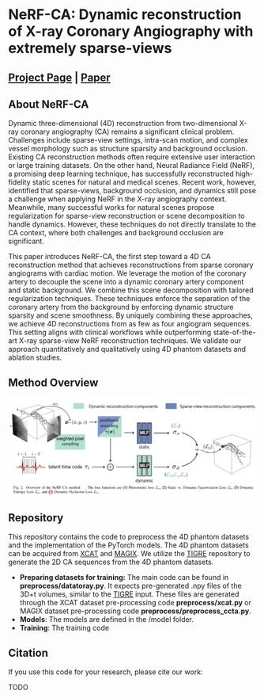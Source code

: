 # NeRF-CA: Dynamic reconstruction of X-ray Coronary Angiography with extremely sparse-views

## [Project Page]() | [Paper]()

## About NeRF-CA

Dynamic three-dimensional (4D) reconstruction from two-dimensional X-ray coronary angiography (CA) remains a significant clinical problem.
Challenges include sparse-view settings, intra-scan motion, and complex vessel morphology such as structure sparsity and background occlusion.
Existing CA reconstruction methods often require extensive user interaction or large training datasets.
On the other hand, Neural Radiance Field (NeRF), a promising deep learning technique, has successfully reconstructed high-fidelity static scenes for natural and medical scenes.
Recent work, however, identified that sparse-views, background occlusion, and dynamics still pose a challenge when applying NeRF in the X-ray angiography context.
Meanwhile, many successful works for natural scenes propose regularization for sparse-view reconstruction or scene decomposition to handle dynamics.
However, these techniques do not directly translate to the CA context, where both challenges and background occlusion are significant.

This paper introduces NeRF-CA, the first step toward a 4D CA reconstruction method that achieves reconstructions from sparse coronary angiograms with cardiac motion.
We leverage the motion of the coronary artery to decouple the scene into a dynamic coronary artery component and static background.
We combine this scene decomposition with tailored regularization techniques.
These techniques enforce the separation of the coronary artery from the background by enforcing dynamic structure sparsity and scene smoothness.
By uniquely combining these approaches, we achieve 4D reconstructions from as few as four angiogram sequences.
This setting aligns with clinical workflows while outperforming state-of-the-art X-ray sparse-view NeRF reconstruction techniques.
We validate our approach quantitatively and qualitatively using 4D phantom datasets and ablation studies.

## Method Overview
![Overview of the proposed input optimization method](https://github.com/kirstenmaas/NeRF-CA/blob/main/imgs/overview.png)

## Repository
This repository contains the code to preprocess the 4D phantom datasets and the implementation of the PyTorch models. The 4D phantom datasets can be acquired from [XCAT](https://cvit.duke.edu/resource/xcat-phantom-program/) and [MAGIX](https://www.osirix-viewer.com/resources/dicom-image-library/). We utilize the [TIGRE](https://github.com/CERN/TIGRE?tab=readme-ov-file) repository to generate the 2D CA sequences from the 4D phantom datasets.

- <b>Preparing datasets for training:</b> The main code can be found in <b>preprocess/datatoray.py</b>. It expects pre-generated .npy files of the 3D+t volumes, similar to the [TIGRE](https://github.com/CERN/TIGRE?tab=readme-ov-file) input. These files are generated through the XCAT dataset pre-processing code <b>preprocess/xcat.py</b> or MAGIX dataset pre-processing code <b>preprocess/preprocess_ccta.py</b>.
- <b>Models</b>: The models are defined in the /model folder.
- <b>Training</b>: The training code 

## Citation
If you use this code for your research, please cite our work:

TODO
